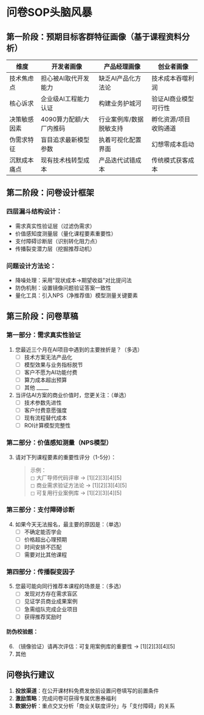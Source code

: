# 问卷SOP头脑风暴

## 第一阶段：预期目标客群特征画像（基于课程资料分析）

| 维度            | 开发者画像                | 产品经理画像              | 创业者画像                |
|-----------------|--------------------------|-------------------------|-------------------------|
| 技术焦虑点      | 担心被AI取代开发能力      | 缺乏AI产品化方法论       | 技术成本吞噬利润         |
| 核心诉求        | 企业级AI工程能力认证       | 构建业务护城河           | 验证AI商业模型可行性      |
| 决策敏感因素    | 4090算力配额/大厂内推码   | 行业案例库/数据脱敏支持   | 孵化资源/项目收购通道     |
| 伪需求特征      | 盲目追求最新模型参数       | 执着可视化配置界面       | 幻想零成本启动           |
| 沉默成本痛点    | 现有技术栈转型成本         | 产品迭代试错成本         | 传统模式获客成本         |

## 第二阶段：问卷设计框架

### 四层漏斗结构设计：

- 需求真实性验证层（过滤伪需求）
- 价值感知度测量层（量化课程要素重要性）
- 支付障碍诊断层（识别转化阻力点）
- 传播裂变潜力层（挖掘推荐动机）

### 问题设计方法论：

- 降噪处理：采用"现状成本→期望收益"对比提问法
- 防伪机制：设置镜像问题验证答案一致性
- 量化工具：引入NPS（净推荐值）模型测量关键要素

## 第三阶段：问卷草稿

### 第一部分：需求真实性验证
1. 您最近三个月在AI项目中遇到的主要挫折是？（多选）
   - [ ] 技术方案无法产品化 
   - [ ] 模型效果与业务指标脱节
   - [ ] 客户不愿为AI功能付费
   - [ ] 算力成本超出预算
   - [ ] 其他 _____

2. 当评估AI方案的商业价值时，您更关注：（单选）
   - [ ] 技术参数先进性 
   - [ ] 客户付费意愿强度
   - [ ] 现有流程替代成本
   - [ ] ROI计算模型完整性

### 第二部分：价值感知测量（NPS模型）
3. 请对下列课程要素的重要性评分（1-5分）：
   > 示例：  
   > ◻ 大厂导师代码评审 → [1][2][3][4][5]  
   > ◻ 商业需求验证方法论 → [1][2][3][4][5]  
   > ◻ 可复用行业案例库 → [1][2][3][4][5]

### 第三部分：支付障碍诊断
4. 如果今天无法报名，最主要的原因是：（单选）
   - [ ] 不确定能否学会
   - [ ] 价格超出心理预期  
   - [ ] 时间安排不匹配
   - [ ] 需要对比其他课程

### 第四部分：传播裂变因子
5. 您最可能向同行推荐本课程的场景是：（多选）
   - [ ] 发现对方存在需求盲区
   - [ ] 见证学员商业成果案例
   - [ ] 急需组队完成企业项目
   - [ ] 获得推荐奖励时

#### 防伪校验题：
6. （镜像验证）请再次评估：可复用案例库的重要性 → [1][2][3][4][5]
7. 其他

## 问卷执行建议
1. **投放渠道**：在公开课材料免费发放前设置问卷填写的前置条件
2. **激励策略**：完成问卷可获得专属优惠券福利
3. **数据分析**：重点交叉分析「商业关联度评分」与「支付障碍」的关系